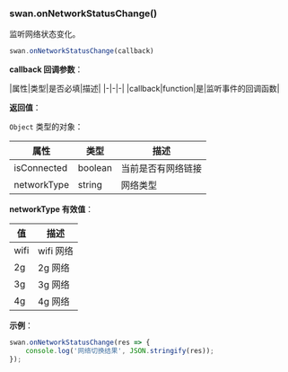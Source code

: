 ### swan.onNetworkStatusChange()

监听网络状态变化。

```js
swan.onNetworkStatusChange(callback)
```

**callback 回调参数**：

|属性|类型|是否必填|描述|
|-|-|-|
|callback|function|是|监听事件的回调函数|

**返回值**：

`Object` 类型的对象：

|属性|类型|描述|
|-|-|-|
|isConnected|boolean|当前是否有网络链接|
|networkType|string|网络类型|

**networkType 有效值**：

|值|描述|
|-|-|
|wifi|wifi 网络|
|2g	|2g 网络|
|3g	|3g 网络|
|4g	|4g 网络|


**示例**：

```js
swan.onNetworkStatusChange(res => {
    console.log('网络切换结果', JSON.stringify(res));
});
```